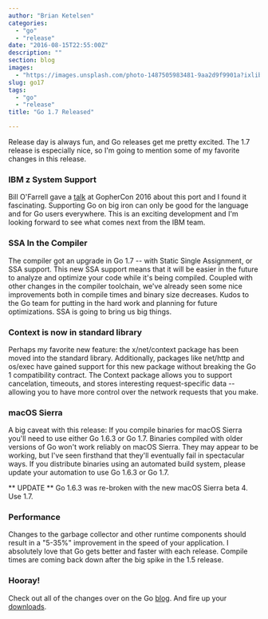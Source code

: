 ```yaml
---
author: "Brian Ketelsen"
categories: 
  - "go"
  - "release"
date: "2016-08-15T22:55:00Z"
description: ""
section: blog
images: 
  - "https://images.unsplash.com/photo-1487505983481-9aa2d9f9901a?ixlib=rb-0.3.5&q=80&fm=jpg&crop=entropy&cs=tinysrgb&w=1080&fit=max&s=beb2fdb8e2d1f0b888d896ae904bbb9d"
slug: go17
tags: 
  - "go"
  - "release"
title: "Go 1.7 Released"

---
```




Release day is always fun, and Go releases get me pretty excited.  The 1.7 release is especially nice, so I'm going to mention some of my favorite changes in this release.
<!-- more -->
### IBM z System Support
Bill O'Farrell gave a [talk](https://github.com/gophercon/2016-talks/blob/master/BillO'Farrell-GoForLinuxOnZ.pptx) at GopherCon 2016 about this port and I found it fascinating.  Supporting Go on big iron can only be good for the language and for Go users everywhere.  This is an exciting development and I'm looking forward to see what comes next from the IBM team.

### SSA In the Compiler
The compiler got an upgrade in Go 1.7 -- with Static Single Assignment, or SSA support.  This new SSA support means that it will be easier in the future to analyze and optimize your code while it's being compiled.  Coupled with other changes in the compiler toolchain, we've already seen some nice improvements both in compile times and binary size decreases.  Kudos to the Go team for putting in the hard work and planning for future optimizations.  SSA is going to bring us big things.

### Context is now in standard library
Perhaps my favorite new feature: the x/net/context package has been moved into the standard library.  Additionally, packages like net/http and os/exec have gained support for this new package without breaking the Go 1 compatibility contract.  The Context package allows you to support cancelation, timeouts, and stores interesting request-specific data -- allowing you to have more control over the network requests that you make.

### macOS Sierra
A big caveat with this release:  If you compile binaries for macOS Sierra you'll need to use either Go 1.6.3 or Go 1.7.  Binaries compiled with older versions of Go won't work reliably on macOS Sierra.  They may appear to be working, but I've seen firsthand that they'll eventually fail in spectacular ways.  If you distribute binaries using an automated build system, please update your automation to use Go 1.6.3 or Go 1.7.

** UPDATE ** Go 1.6.3 was re-broken with the new macOS Sierra beta 4.  Use 1.7.

### Performance
Changes to the garbage collector and other runtime components should result in a "5-35%" improvement in the speed of your application.  I absolutely love that Go gets better and faster with each release.  Compile times are coming back down after the big spike in the 1.5 release.

### Hooray!
Check out all of the changes over on the Go [blog](https://golang.org/doc/go1.7).  And fire up your [downloads](https://golang.org/dl/).

